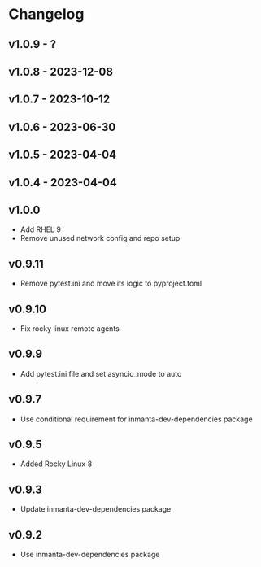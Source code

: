 # Changelog

## v1.0.9 - ?


## v1.0.8 - 2023-12-08


## v1.0.7 - 2023-10-12


## v1.0.6 - 2023-06-30


## v1.0.5 - 2023-04-04


## v1.0.4 - 2023-04-04


## v1.0.0
- Add RHEL 9
- Remove unused network config and repo setup

## v0.9.11
- Remove pytest.ini and move its logic to pyproject.toml

## v0.9.10
- Fix rocky linux remote agents

## v0.9.9
- Add pytest.ini file and set asyncio_mode to auto

## v0.9.7
- Use conditional requirement for inmanta-dev-dependencies package

## v0.9.5
- Added Rocky Linux 8

## v0.9.3
- Update inmanta-dev-dependencies package

## v0.9.2
- Use inmanta-dev-dependencies package
